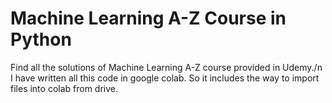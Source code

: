 # Machine Learning A-Z Course in Python

Find all the solutions of Machine Learning A-Z course provided in Udemy./n
I have written all this code in google colab. So it includes the way to import files into colab from drive.
